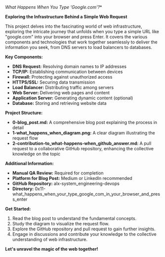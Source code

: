  *What Happens When You Type 'Google.com'?**

**Exploring the Infrastructure Behind a Simple Web Request**

This project delves into the fascinating world of web infrastructure, exploring the intricate journey that unfolds when you type a simple URL like "google.com" into your browser and press Enter. It covers the various components and technologies that work together seamlessly to deliver the information you seek, from DNS servers to load balancers to databases.

**Key Components:**

* **DNS Request:** Resolving domain names to IP addresses
* **TCP/IP:** Establishing communication between devices
* **Firewall:** Protecting against unauthorized access
* **HTTPS/SSL:** Securing data transmission
* **Load Balancer:** Distributing traffic among servers
* **Web Server:** Delivering web pages and content
* **Application Server:** Generating dynamic content (optional)
* **Database:** Storing and retrieving website data

**Project Structure:**

* **0-blog_post.md:** A comprehensive blog post explaining the process in detail
* **1-what_happens_when_diagram.png:** A clear diagram illustrating the request flow
* **2-contribution-to_what-happens-when_github_answer.md:** A pull request to a collaborative GitHub repository, enhancing the collective knowledge on the topic

**Additional Information:**

* **Manual QA Review:** Required for completion
* **Platform for Blog Post:** Medium or LinkedIn recommended
* **GitHub Repository:** alx-system_engineering-devops
* **Directory:** 0x11-what_happens_when_your_type_google_com_in_your_browser_and_press_enter

**Get Started:**

1. Read the blog post to understand the fundamental concepts.
2. Study the diagram to visualize the request flow.
3. Explore the GitHub repository and pull request to gain further insights.
4. Engage in discussions and contribute your knowledge to the collective understanding of web infrastructure.

**Let's unravel the magic of the web together!**

